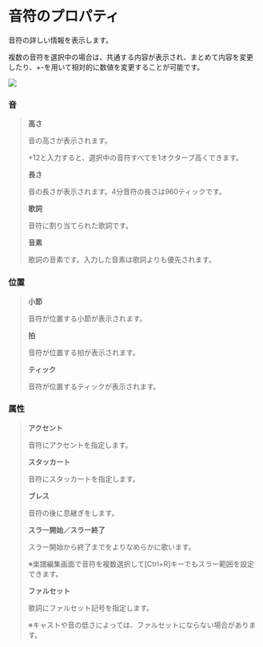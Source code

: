 


音符のプロパティ
========


  


 音符の詳しい情報を表示します。
   

 複数の音符を選択中の場合は、共通する内容が表示され、まとめて内容を変更したり、+-を用いて相対的に数値を変更することが可能です。
   

  


![](../../image/st03_01_w.png)

### 音



> **高さ**
>   
> 
>  音の高さが表示されます。
>    
> 
>  +12と入力すると、選択中の音符すべてを1オクターブ高くできます。
>    
> 
>   
> 
> **長さ**
>   
> 
>  音の長さが表示されます。4分音符の長さは960ティックです。
>    
> 
>   
> 
> **歌詞**
>   
> 
>  音符に割り当てられた歌詞です。
>    
> 
>   
> 
> **音素**
>   
> 
>  歌詞の音素です。入力した音素は歌詞よりも優先されます。


  

### 位置



> **小節**
>   
> 
>  音符が位置する小節が表示されます。
>    
> 
>   
> 
> **拍**
>   
> 
>  音符が位置する拍が表示されます。
>    
> 
>   
> 
> **ティック**
>   
> 
>  音符が位置するティックが表示されます。


  

### 属性



> **アクセント**
>   
> 
>  音符にアクセントを指定します。
>    
> 
>   
> 
> **スタッカート**
>   
> 
>  音符にスタッカートを指定します。
>    
> 
>   
> 
> **ブレス**
>   
> 
>  音符の後に息継ぎをします。
>    
> 
>   
> 
> **スラー開始／スラー終了**
>   
> 
>  スラー開始から終了までをよりなめらかに歌います。
>    
> 
>  ※楽譜編集画面で音符を複数選択して[Ctrl+R]キーでもスラー範囲を設定できます。
>    
> 
>   
> 
> **ファルセット**
>   
> 
>  歌詞にファルセット記号を指定します。
>    
> 
>  ※キャストや音の低さによっては、ファルセットにならない場合があります。






